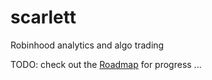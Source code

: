 # scarlett

Robinhood analytics and algo trading

TODO:
check out the [Roadmap](https://github.com/suchak1/scarlett/projects/2) for progress
...
